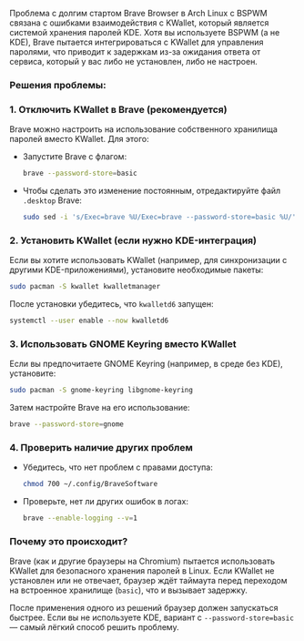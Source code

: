 Проблема с долгим стартом Brave Browser в Arch Linux с BSPWM связана с ошибками взаимодействия с KWallet, который является системой хранения паролей KDE. Хотя вы используете BSPWM (а не KDE), Brave пытается интегрироваться с KWallet для управления паролями, что приводит к задержкам из-за ожидания ответа от сервиса, который у вас либо не установлен, либо не настроен.

### Решения проблемы:

### 1. **Отключить KWallet в Brave (рекомендуется)**
Brave можно настроить на использование собственного хранилища паролей вместо KWallet. Для этого:
- Запустите Brave с флагом:
  ```bash
  brave --password-store=basic
  ```
- Чтобы сделать это изменение постоянным, отредактируйте файл `.desktop` Brave:
  ```bash
  sudo sed -i 's/Exec=brave %U/Exec=brave --password-store=basic %U/' /usr/share/applications/brave-browser.desktop
  ```

### 2. **Установить KWallet (если нужно KDE-интеграция)**
Если вы хотите использовать KWallet (например, для синхронизации с другими KDE-приложениями), установите необходимые пакеты:
```bash
sudo pacman -S kwallet kwalletmanager
```
После установки убедитесь, что `kwalletd6` запущен:
```bash
systemctl --user enable --now kwalletd6
```

### 3. **Использовать GNOME Keyring вместо KWallet**
Если вы предпочитаете GNOME Keyring (например, в среде без KDE), установите:
```bash
sudo pacman -S gnome-keyring libgnome-keyring
```
Затем настройте Brave на его использование:
```bash
brave --password-store=gnome
```

### 4. **Проверить наличие других проблем**
- Убедитесь, что нет проблем с правами доступа:
  ```bash
  chmod 700 ~/.config/BraveSoftware
  ```
- Проверьте, нет ли других ошибок в логах:
  ```bash
  brave --enable-logging --v=1
  ```

### Почему это происходит?
Brave (как и другие браузеры на Chromium) пытается использовать KWallet для безопасного хранения паролей в Linux. Если KWallet не установлен или не отвечает, браузер ждёт таймаута перед переходом на встроенное хранилище (`basic`), что и вызывает задержку.

После применения одного из решений браузер должен запускаться быстрее. Если вы не используете KDE, вариант с `--password-store=basic` — самый лёгкий способ решить проблему.
